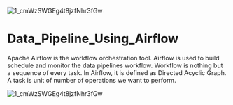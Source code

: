 ![1_cmWzSWGEg4t8jzfNhr3fGw](https://user-images.githubusercontent.com/37536963/218287340-96f81240-7023-4608-9e10-03ef76b016d1.png)
# Data_Pipeline_Using_Airflow

Apache Airflow is the workflow orchestration tool. Airflow is used to build schedule and monitor the data pipelines workflow. Workflow is nothing but a sequence of every task.  In Airflow, it is defined as Directed Acyclic Graph. A task is unit of number of operations we want to perform.


![1_cmWzSWGEg4t8jzfNhr3fGw](https://user-images.githubusercontent.com/37536963/218287346-0ffcd01f-e066-4e75-ba3a-5a456130ba47.png)


